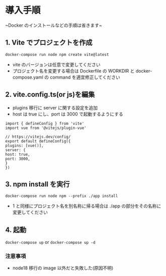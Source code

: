 # 導入手順

~Docker のインストールなどの手順は省きます~

## 1. Vite でプロジェクトを作成

`docker-compose run node npm create vite@latest`

- vite のバージョンは任意で変更してください
- プロジェクト名を変更する場合は Dockerfile の WORKDIR と docker-compose.yaml の command を適宜修正してください

## 2. vite.config.ts(or js)を編集

- plugins 移行に server に関する設定を追加
- host は true にし、port は 3000 で起動するようにする

```
import { defineConfig } from 'vite'
import vue from '@vitejs/plugin-vue'

// https://vitejs.dev/config/
export default defineConfig({
plugins: [vue()],
server: {
host: true,
port: 3000,
}
})
```

## 3. npm install を実行

`docker-compose run node npm --prefix ./app install`

- 1 と同様にプロジェクト名を別名称に帰る場合は ./app の部分をその名称に変更してください

## 4. 起動

`docker-compose up` or `docker-compose up -d`

### 注意事項

- node18 移行の image 以外だと失敗した(原因不明)
